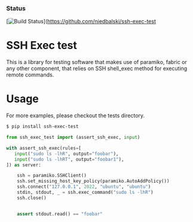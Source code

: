 ### Status
[![Build Status](https://travis-ci.org/niedbalski/ssh-exec-test.svg?branch=master)](https://github.com/niedbalski/ssh-exec-test

SSH Exec test
=============

This is a library for testing software that makes use of paramiko, fabric
or any other component, that relies on SSH shell_exec method for executing
remote commands.

Usage
======

For more examples, please checkout the tests directory.

```bash
$ pip install ssh-exec-test
```

```python
from ssh_exec_test import (assert_ssh_exec, input)

with assert_ssh_exec(rules=[
   input("sudo ls -lhR", output="foobar"),
   input("sudo ls -lhRT", output="foobar1"),
]) as server:

    ssh = paramiko.SSHClient()
    ssh.set_missing_host_key_policy(paramiko.AutoAddPolicy())
    ssh.connect("127.0.0.1", 2022, "ubuntu", "ubuntu")
    stdin, stdout, _ = ssh.exec_command("sudo ls -lhR")
    ssh.close()


    assert stdout.read() == "foobar"
```



